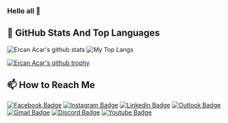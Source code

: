 ### Hello all 👋


## 📌 GitHub Stats And Top Languages

<p float="center">
  <img  src="https://github-readme-stats.vercel.app/api?username=MaxAndolini&show_icons=true&count_private=true&theme=midnight-purple" alt="Ercan Acar's github stats" />
  <img  src="https://github-readme-stats.vercel.app/api/top-langs/?username=MaxAndolini&layout=compact&theme=midnight-purple" alt="My Top Langs" />
</p>

[![Ercan Acar's github trophy](https://github-profile-trophy.vercel.app/?username=MaxAndolini&row=1&theme=darkhub)](https://github.com/ryo-ma/github-profile-trophy)

## 📫 How to Reach Me


[![Facebook Badge](https://img.shields.io/badge/Facebook-1877F2?style=for-the-badge&logo=facebook&logoColor=white)](https://www.facebook.com/ercanacar1999/)
[![Instagram Badge](https://img.shields.io/badge/Instagram-E4405F?style=for-the-badge&logo=instagram&logoColor=white)](https://www.instagram.com/ercanacar1/)
[![Linkedin Badge](https://img.shields.io/badge/LinkedIn-0077B5?style=for-the-badge&logo=linkedin&logoColor=white)](https://www.linkedin.com/in/ercan-acar-6520a263/)
[![Outlook Badge](https://img.shields.io/badge/Microsoft_Outlook-0078D4?style=for-the-badge&logo=microsoft-outlook&logoColor=white)](mailto:ercanacar1999@hotmail.com)
[![Gmail Badge](https://img.shields.io/badge/Gmail-D14836?style=for-the-badge&logo=gmail&logoColor=white)](mailto:ecoacar@gmail.com)
[![Discord Badge](https://img.shields.io/badge/Discord-7289DA?style=for-the-badge&logo=discord&logoColor=white)](maxandolini#9216)
[![Youtube Badge](https://img.shields.io/badge/YouTube-FF0000?style=for-the-badge&logo=youtube&logoColor=white)](https://www.youtube.com/channel/UC4hPw528G5gMIA68FGO7r2g/)

<!--
**MaxAndolini/MaxAndolini** is a ✨ _special_ ✨ repository because its `README.md` (this file) appears on your GitHub profile.

Here are some ideas to get you started:

https://github.com/alexandresanlim/Badges4-README.md-Profile

- 🔭 I’m currently working on ...
- 🌱 I’m currently learning ...
- 👯 I’m looking to collaborate on ...
- 🤔 I’m looking for help with ...
- 💬 Ask me about ...
- 📫 How to reach me: ...
- 😄 Pronouns: ...
- ⚡ Fun fact: ...
-->
